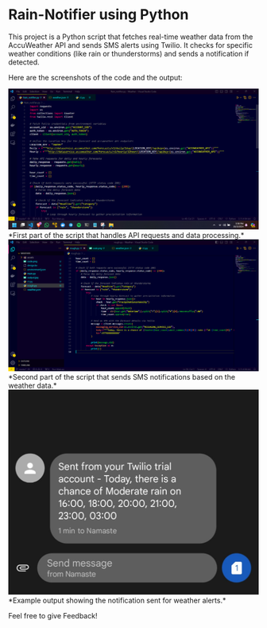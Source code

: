 # Rain-Notifier using Python
This project is a Python script that fetches real-time weather data from the AccuWeather API and sends SMS alerts using Twilio. It checks for specific weather conditions (like rain or thunderstorms) and sends a notification if detected.

Here are the screenshots of the code and the output:

<img src="Screenshots/weather_script_1.png" alt="Code Screenshot 1" width="600"/>
*First part of the script that handles API requests and data processing.*

<img src="Screenshots/weather_script_2.png" alt="Code Screenshot 2" width="600"/>
*Second part of the script that sends SMS notifications based on the weather data.*

<img src="Screenshots/output.jpg" alt="Output Screenshot" width="600"/>
*Example output showing the notification sent for weather alerts.*

Feel free to give Feedback!
